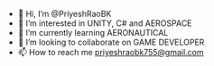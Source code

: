 - 👋 Hi, I’m @PriyeshRaoBK
- 👀 I’m interested in UNITY, C# and AEROSPACE
- 🌱 I’m currently learning AERONAUTICAL 
- 💞️ I’m looking to collaborate on GAME DEVELOPER
- 📫 How to reach me priyeshraobk755@gmail.com

<!---
PriyeshRaoBK/PriyeshRaoBK is a ✨ special ✨ repository because its `README.md` (this file) appears on your GitHub profile.
You can click the Preview link to take a look at your changes.
--->
